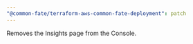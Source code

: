 ```yaml
---
"@common-fate/terraform-aws-common-fate-deployment": patch
---
```


Removes the Insights page from the Console.
